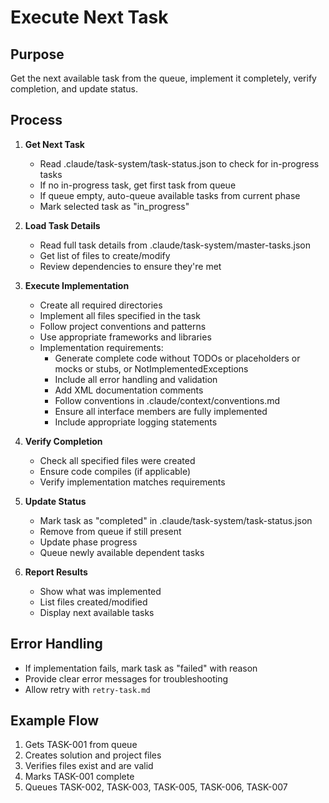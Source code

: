 # Execute Next Task

## Purpose
Get the next available task from the queue, implement it completely, verify completion, and update status.

## Process

1. **Get Next Task**
   - Read .claude/task-system/task-status.json to check for in-progress tasks
   - If no in-progress task, get first task from queue
   - If queue empty, auto-queue available tasks from current phase
   - Mark selected task as "in_progress"

2. **Load Task Details**
   - Read full task details from .claude/task-system/master-tasks.json
   - Get list of files to create/modify
   - Review dependencies to ensure they're met

3. **Execute Implementation**
   - Create all required directories
   - Implement all files specified in the task
   - Follow project conventions and patterns
   - Use appropriate frameworks and libraries
   - Implementation requirements:
      - Generate complete code without TODOs or placeholders or mocks or stubs, or NotImplementedExceptions
      - Include all error handling and validation
      - Add XML documentation comments
      - Follow conventions in .claude/context/conventions.md
      - Ensure all interface members are fully implemented
      - Include appropriate logging statements

4. **Verify Completion**
   - Check all specified files were created
   - Ensure code compiles (if applicable)
   - Verify implementation matches requirements

5. **Update Status**
   - Mark task as "completed" in .claude/task-system/task-status.json
   - Remove from queue if still present
   - Update phase progress
   - Queue newly available dependent tasks

6. **Report Results**
   - Show what was implemented
   - List files created/modified
   - Display next available tasks

## Error Handling
- If implementation fails, mark task as "failed" with reason
- Provide clear error messages for troubleshooting
- Allow retry with `retry-task.md`

## Example Flow
1. Gets TASK-001 from queue
2. Creates solution and project files
3. Verifies files exist and are valid
4. Marks TASK-001 complete
5. Queues TASK-002, TASK-003, TASK-005, TASK-006, TASK-007